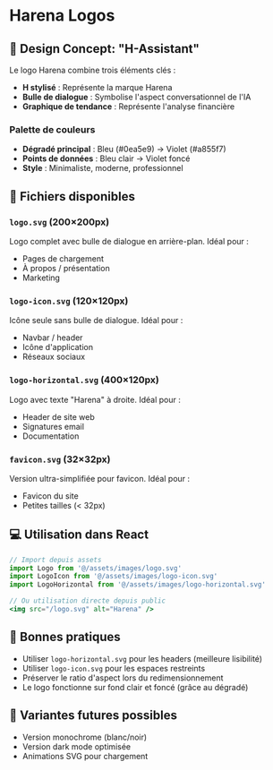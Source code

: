 # Harena Logos

## 🎨 Design Concept: "H-Assistant"

Le logo Harena combine trois éléments clés :
- **H stylisé** : Représente la marque Harena
- **Bulle de dialogue** : Symbolise l'aspect conversationnel de l'IA
- **Graphique de tendance** : Représente l'analyse financière

### Palette de couleurs
- **Dégradé principal** : Bleu (#0ea5e9) → Violet (#a855f7)
- **Points de données** : Bleu clair → Violet foncé
- **Style** : Minimaliste, moderne, professionnel

## 📁 Fichiers disponibles

### `logo.svg` (200×200px)
Logo complet avec bulle de dialogue en arrière-plan. Idéal pour :
- Pages de chargement
- À propos / présentation
- Marketing

### `logo-icon.svg` (120×120px)
Icône seule sans bulle de dialogue. Idéal pour :
- Navbar / header
- Icône d'application
- Réseaux sociaux

### `logo-horizontal.svg` (400×120px)
Logo avec texte "Harena" à droite. Idéal pour :
- Header de site web
- Signatures email
- Documentation

### `favicon.svg` (32×32px)
Version ultra-simplifiée pour favicon. Idéal pour :
- Favicon du site
- Petites tailles (< 32px)

## 💻 Utilisation dans React

```jsx
// Import depuis assets
import Logo from '@/assets/images/logo.svg'
import LogoIcon from '@/assets/images/logo-icon.svg'
import LogoHorizontal from '@/assets/images/logo-horizontal.svg'

// Ou utilisation directe depuis public
<img src="/logo.svg" alt="Harena" />
```

## 🎯 Bonnes pratiques

- Utiliser `logo-horizontal.svg` pour les headers (meilleure lisibilité)
- Utiliser `logo-icon.svg` pour les espaces restreints
- Préserver le ratio d'aspect lors du redimensionnement
- Le logo fonctionne sur fond clair et foncé (grâce au dégradé)

## 🔄 Variantes futures possibles

- Version monochrome (blanc/noir)
- Version dark mode optimisée
- Animations SVG pour chargement
